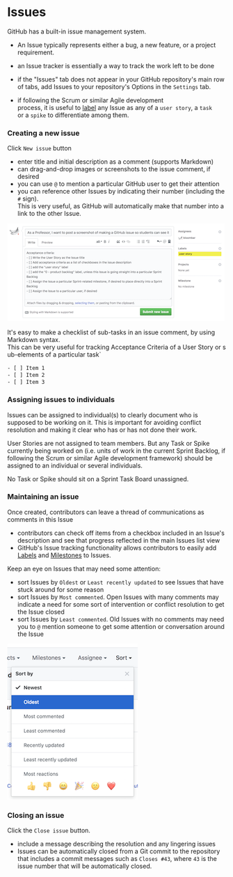 # Issues

GitHub has a built-in issue management system.

- An Issue typically represents either a bug, a new feature, or a project requirement.

- an Issue tracker is essentially a way to track the work left to be done

- if the "Issues" tab does not appear in your GitHub repository's main row of tabs, add Issues to your repository's Options in the `Settings` tab.

- if following the Scrum or similar Agile development process, it is useful to [label](./github-labels.md) any Issue as any of a `user story`, a `task` or a `spike` to differentiate among them.

### Creating a new issue

Click `New issue` button

- enter title and initial description as a comment (supports Markdown)
- can drag-and-drop images or screenshots to the issue comment, if desired
- you can use `@` to mention a particular GitHub user to get their attention
- you can reference other Issues by indicating their number (including the `#` sign). This is very useful, as GitHub will automatically make that number into a link to the other Issue.

![GitHub's new issue form](./images/github_new_issue_form.png)

It's easy to make a checklist of sub-tasks in an issue comment, by using Markdown syntax. This can be very useful for tracking Acceptance Criteria of a User Story or sub-elements of a particular task`

```
- [ ] Item 1
- [ ] Item 2
- [ ] Item 3
```

### Assigning issues to individuals

Issues can be assigned to individual(s) to clearly document who is supposed to be working on it. This is important for avoiding conflict resolution and making it clear who has or has not done their work.

User Stories are not assigned to team members. But any Task or Spike currently being worked on (i.e. units of work in the current Sprint Backlog, if following the Scrum or similar Agile development framework) should be assigned to an individual or several individuals.

No Task or Spike should sit on a Sprint Task Board unassigned.

### Maintaining an issue

Once created, contributors can leave a thread of communications as comments in this Issue

- contributors can check off items from a checkbox included in an Issue's description and see that progress reflected in the main Issues list view
- GitHub's Issue tracking functionality allows contributors to easily add [Labels](./github-labels.md) and [Milestones](./github-milestones.md) to Issues.

Keep an eye on Issues that may need some attention:

- sort Issues by `Oldest` or `Least recently updated` to see Issues that have stuck around for some reason
- sort Issues by `Most commented`. Open Issues with many comments may indicate a need for some sort of intervention or conflict resolution to get the Issue closed
- sort Issues by `Least commented`. Old Issues with no comments may need you to `@` mention someone to get some attention or conversation around the Issue

![Sort options for GitHub issues](./images/github_issue_sort_options.png)

### Closing an issue

Click the `Close issue` button.

- include a message describing the resolution and any lingering issues
- Issues can be automatically closed from a Git commit to the repository that includes a commit messages such as `Closes #43`, where `43` is the issue number that will be automatically closed.
